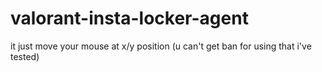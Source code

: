 # valorant-insta-locker-agent
it just move your mouse at x/y position (u can't get ban for using that i've tested)
